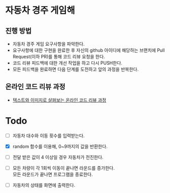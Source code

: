 # 자동차 경주 게임해
## 진행 방법
* 자동차 경주 게임 요구사항을 파악한다.
* 요구사항에 대한 구현을 완료한 후 자신의 github 아이디에 해당하는 브랜치에 Pull Request(이하 PR)를 통해 코드 리뷰 요청을 한다.
* 코드 리뷰 피드백에 대한 개선 작업을 하고 다시 PUSH한다.
* 모든 피드백을 완료하면 다음 단계를 도전하고 앞의 과정을 반복한다.

## 온라인 코드 리뷰 과정
* [텍스트와 이미지로 살펴보는 온라인 코드 리뷰 과정](https://github.com/next-step/nextstep-docs/tree/master/codereview)


# Todo
-[ ] 자동차 대수와 이동 횟수를 입력받는다.

-[x] random 함수를 이용해, 0~9까지의 값을 반환한다.

-[ ] 전달 받은 값이 4 이상일 경우 자동차가 전진한다.

-[ ] 모든 차량이 각 1회씩 이동이 끝나면 라운드를 증가한다.  
    모든 라운드가 끝나면 프로그램을 종료한다.
    
-[ ] 자동차의 상태를 화면에 출력한다.
